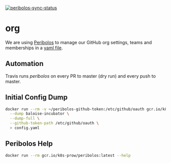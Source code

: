 [![peribolos-sync-status](https://img.shields.io/travis/com/baloise-incubator/org/master?label=peribolos%20sync "periblos sync status")](https://travis-ci.com/github/baloise-incubator/org)

# org

We are using [Peribolos](https://github.com/kubernetes/test-infra/tree/master/prow/cmd/peribolos) to manage our GitHub org settings, teams and memberships in a [yaml file](config.yaml).

## Automation

Travis runs *peribolos* on every PR to master (dry run) and every push to master.

## Initial Config Dump

```bash
docker run --rm -v ~/peribolos-github-token:/etc/github/oauth gcr.io/k8s-prow/peribolos:latest \
  --dump baloise-incubator \
  --dump-full \
  --github-token-path /etc/github/oauth \
  > config.yaml 
```

## Peribolos Help

```bash
docker run --rm gcr.io/k8s-prow/peribolos:latest --help
```
